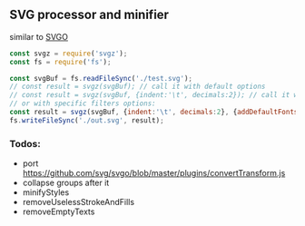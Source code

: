 ## SVG processor and minifier

similar to [SVGO](https://github.com/svg/svgo)

```js
const svgz = require('svgz');
const fs = require('fs');

const svgBuf = fs.readFileSync('./test.svg');
// const result = svgz(svgBuf); // call it with default options
// const result = svgz(svgBuf, {indent:'\t', decimals:2}); // call it with different global options
// or with specific filters options:
const result = svgz(svgBuf, {indent:'\t', decimals:2}, {addDefaultFonts: {families: ['sans-serif']}});
fs.writeFileSync('./out.svg', result);
```


### Todos:

- port https://github.com/svg/svgo/blob/master/plugins/convertTransform.js
- collapse groups after it
- minifyStyles
- removeUselessStrokeAndFills
- removeEmptyTexts
